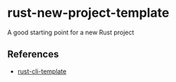 # rust-new-project-template

A good starting point for a new Rust project

## References

* [rust-cli-template](https://github.com/kbknapp/rust-cli-template)

